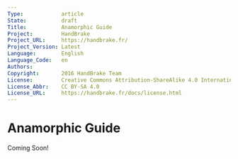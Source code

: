 ```yaml
---
Type:            article
State:           draft
Title:           Anamorphic Guide
Project:         HandBrake
Project_URL:     https://handbrake.fr/
Project_Version: Latest
Language:        English
Language_Code:   en
Authors:         
Copyright:       2016 HandBrake Team
License:         Creative Commons Attribution-ShareAlike 4.0 International
License_Abbr:    CC BY-SA 4.0
License_URL:     https://handbrake.fr/docs/license.html
---
```


Anamorphic Guide
=============================

Coming Soon!
